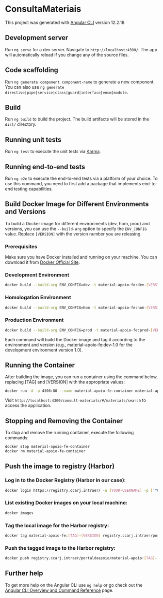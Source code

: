 # ConsultaMateriais

This project was generated with [Angular CLI](https://github.com/angular/angular-cli) version 12.2.18.

## Development server

Run `ng serve` for a dev server. Navigate to `http://localhost:4300/`. The app will automatically reload if you change any of the source files.

## Code scaffolding

Run `ng generate component component-name` to generate a new component. You can also use `ng generate directive|pipe|service|class|guard|interface|enum|module`.

## Build

Run `ng build` to build the project. The build artifacts will be stored in the `dist/` directory.

## Running unit tests

Run `ng test` to execute the unit tests via [Karma](https://karma-runner.github.io).

## Running end-to-end tests

Run `ng e2e` to execute the end-to-end tests via a platform of your choice. To use this command, you need to first add a package that implements end-to-end testing capabilities.

## Build Docker Image for Different Environments and Versions

To build a Docker image for different environments (dev, hom, prod) and versions, you can use the `--build-arg` option to specify the `ENV_CONFIG` value. Replace `[VERSION]` with the version number you are releasing.

### Prerequisites

Make sure you have Docker installed and running on your machine. You can download it from [Docker Official Site](https://www.docker.com/products/docker-desktop).


### Development Environment

```bash
docker build --build-arg ENV_CONFIG=dev -t material-apoio-fe:dev-[VERSION] .
```

### Homologation Environment

```bash
docker build --build-arg ENV_CONFIG=hom -t material-apoio-fe:hom-[VERSION] .
```

### Production Environment

```bash
docker build --build-arg ENV_CONFIG=prod -t material-apoio-fe:prod-[VERSION] .
```

Each command will build the Docker image and tag it according to the environment and version (e.g., material-apoio-fe:dev-1.0 for the development environment version 1.0).

## Running the Container

After building the image, you can run a container using the command below, replacing [TAG] and [VERSION] with the appropriate values:

```bash
docker run -d -p 4300:80 --name material-apoio-fe-container material-apoio-fe:[TAG]-[VERSION]
```

Visit `http://localhost:4300/consult-materials/#/materials/search` to access the application.

## Stopping and Removing the Container

To stop and remove the running container, execute the following commands:

```bash
docker stop material-apoio-fe-container
docker rm material-apoio-fe-container
```

## Push the image to registry (Harbor)

### Log in to the Docker Registry (Harbor in our case):

```bash
docker login https://registry.ccarj.intraer/ -u [YOUR-USERNAME] -p ['YOUR-PASSWORD']
```

### List existing Docker images on your local machine:

```bash
docker images
```

### Tag the local image for the Harbor registry:

```bash
docker tag material-apoio-fe:[TAG]-[VERSION] registry.ccarj.intraer/portaldeapoio/material-apoio:[TAG]-[VERSION]
```

### Push the tagged image to the Harbor registry:

```bash
docker push registry.ccarj.intraer/portaldeapoio/material-apoio:[TAG]-[VERSION] 
```

## Further help

To get more help on the Angular CLI use `ng help` or go check out the [Angular CLI Overview and Command Reference](https://angular.io/cli) page.
